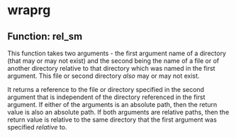 # wraprg

## Function: rel_sm
This function takes two arguments \-
the first argument name of a directory (that may or may
not exist) and the second being the name of a file or of
another directory relative to
that directory which was named in the first argument.
This file or second directory _also_ may or may not exist.

It returns a reference to the file or directory specified
in the second argument that is independent of the directory
referenced in the first argument.
If either of the arguments is an absolute path,
then the return value is also an absolute path.
If both arguments are relative paths,
then the return value is relative to the same
directory that the first argument was specified
_relative_ to.


